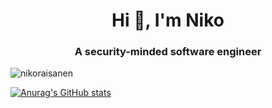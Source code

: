 <h1 align="center">Hi 👋, I'm Niko</h1>
<h3 align="center">A security-minded software engineer</h3>

<p align="left"> <img src="https://komarev.com/ghpvc/?username=nikoraisanen&label=Profile%20views&color=0e75b6&style=flat" alt="nikoraisanen" /> </p>

[![Anurag's GitHub stats](https://github-readme-stats.vercel.app/api?username=nikoraisanen&hide=contribs,issues&count_private=true&theme=transparent)](https://github.com/anuraghazra/github-readme-stats)
